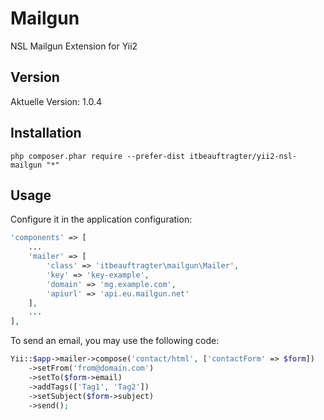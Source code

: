 # Mailgun

NSL Mailgun Extension for Yii2

## Version
Aktuelle Version: 1.0.4

## Installation

```
php composer.phar require --prefer-dist itbeauftragter/yii2-nsl-mailgun "*"
```

## Usage

Configure it in the application configuration:

```php
'components' => [
    ...
    'mailer' => [
        'class' => 'itbeauftragter\mailgun\Mailer',
        'key' => 'key-example',
        'domain' => 'mg.example.com',
        'apiurl' => 'api.eu.mailgun.net'
    ],
    ...
],
```

To send an email, you may use the following code:

```php
Yii::$app->mailer->compose('contact/html', ['contactForm' => $form])
    ->setFrom('from@domain.com')
    ->setTo($form->email)
    ->addTags(['Tag1', 'Tag2'])
    ->setSubject($form->subject)
    ->send();
```
